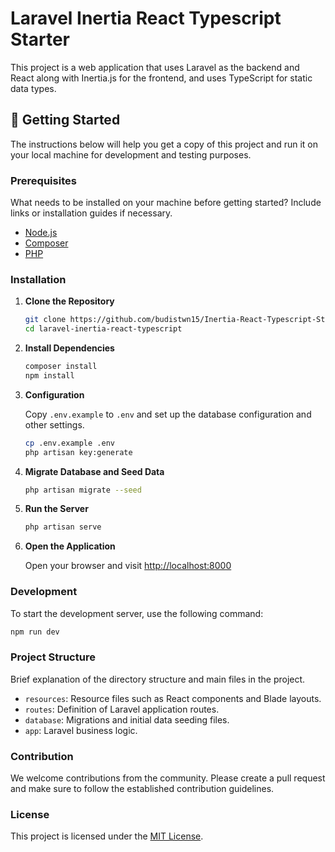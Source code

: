 # Laravel Inertia React Typescript Starter

This project is a web application that uses Laravel as the backend and React along with Inertia.js for the frontend, and uses TypeScript for static data types.

## 🚀 Getting Started

The instructions below will help you get a copy of this project and run it on your local machine for development and testing purposes.

### Prerequisites

What needs to be installed on your machine before getting started? Include links or installation guides if necessary.

- [Node.js](https://nodejs.org/)
- [Composer](https://getcomposer.org/)
- [PHP](https://www.php.net/)

### Installation

1. **Clone the Repository**

   ```bash
   git clone https://github.com/budistwn15/Inertia-React-Typescript-Starter.git
   cd laravel-inertia-react-typescript
   ```

2. **Install Dependencies**

   ```bash
   composer install
   npm install
   ```

3. **Configuration**

   Copy `.env.example` to `.env` and set up the database configuration and other settings.

   ```bash
   cp .env.example .env
   php artisan key:generate
   ```

4. **Migrate Database and Seed Data**

   ```bash
   php artisan migrate --seed
   ```

5. **Run the Server**

   ```bash
   php artisan serve
   ```

6. **Open the Application**

   Open your browser and visit [http://localhost:8000](http://localhost:8000)

### Development

To start the development server, use the following command:

```bash
npm run dev
```

### Project Structure

Brief explanation of the directory structure and main files in the project.

- `resources`: Resource files such as React components and Blade layouts.
- `routes`: Definition of Laravel application routes.
- `database`: Migrations and initial data seeding files.
- `app`: Laravel business logic.

### Contribution

We welcome contributions from the community. Please create a pull request and make sure to follow the established contribution guidelines.

### License

This project is licensed under the [MIT License]().
